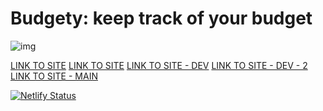 # Budgety: keep track of your budget

![img](https://alltogether.swe.org/wp-content/uploads/2021/09/budget_header.jpg)

<!-- [LINK TO SITE](https://budgety-47.netlify.app/) -->

[LINK TO SITE](#)
[LINK TO SITE](#)
[LINK TO SITE - DEV](#)
[LINK TO SITE - DEV - 2](#)
[LINK TO SITE - MAIN](#)

[![Netlify Status](https://api.netlify.com/api/v1/badges/5f5a2525-c4e5-4a9d-9a98-05a78c309fd7/deploy-status)](https://app.netlify.com/sites/budgety-47/deploys)
